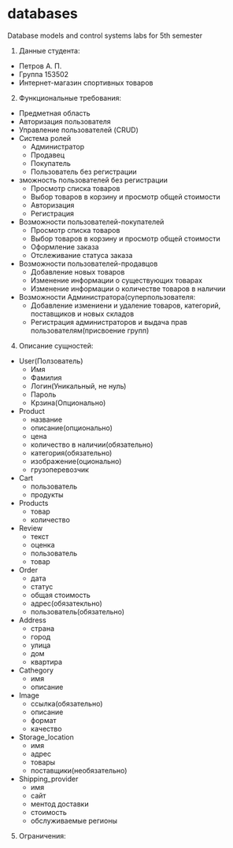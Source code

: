 # databases
Database models and control systems labs for 5th semester
1.	Данные студента:
  -	Петров А. П.
  -	Группа 153502
  -	Интернет-магазин спортивных товаров
2.	Функциональные требования:
  - Предметная область
  -	Авторизация пользователя
  -	Управление пользователей (CRUD)
  -	Система ролей
    + Администратор
    +	Продавец
    +	Покупатель
    +	Пользователь без регистрации
  -	зможность пользователей без регистрации
     + Просмотр списка товаров
     + Выбор товаров в корзину и просмотр общей стоимости
     + Авторизация
     + Регистрация
  -	Возможности пользователей-покупателей
     + Просмотр списка товаров
     + Выбор товаров в корзину и просмотр общей стоимости
     + Оформление заказа
     + Отслеживание статуса заказа
  -	Возможности пользователей-продавцов
     + Добавление новых товаров
     + Изменение информации о существующих товарах
     + Изменение информации о количестве товаров в наличии
  - Возможности Администратора(суперпользователя:
     + Добавление измениени и удаление товаров, категорий, поставщиков и новых складов
     + Регистрация администраторов и выдача прав пользователям(присвоение групп)
4.	Описание сущностей:
  -	User(Ползователь)
    + Имя
    + Фамилия
    + Логин(Уникальный, не нуль)
    + Пароль
    + Крзина(Опционально)
  -	Product
    + название
    + описание(опционально)
    + цена
    + количество в наличии(обязательно)
    + категория(обязательно)
    + изображение(оционально)
    + грузоперевозчик
  -	Cart
    + пользователь
    + продукты
  -	Products
    + товар
    + количество
  -	Review
    + текст
    + оценка
    + пользователь
    + товар
  -	Order
    + дата
    + статус
    + общая стоимость
    + адрес(обязатекльно)
    + пользователь(обязательно)
  -	Address
    + страна
    + город
    + улица
    + дом
    + квартира
  -	Cathegory
    + имя
    + описание
  -	Image
    + ссылка(обязательно)
    + описание
    + формат
    + качество
  -	Storage_location
    + имя
    + адрес
    + товары
    + поставщики(необязательно)
  -	Shipping_provider
    + имя
    + сайт
    + ментод доставки
    + стоимость
    + обслуживаемые регионы
5.	Ограничения:
